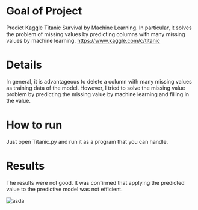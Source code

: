 # Goal of Project
Predict Kaggle Titanic Survival by Machine Learning. In particular, it solves the problem of missing values by predicting columns with many missing values by machine learning. https://www.kaggle.com/c/titanic

# Details
In general, it is advantageous to delete a column with many missing values as training data of the model. However, I tried to solve the missing value problem by predicting the missing value by machine learning and filling in the value.

# How to run
Just open Titanic.py and run it as a program that you can handle.

# Results
The results were not good. It was confirmed that applying the predicted value to the predictive model was not efficient.

![asda](https://user-images.githubusercontent.com/59387983/83747188-3e161e00-a69b-11ea-9e1d-446b2c123268.PNG)
